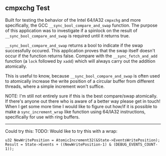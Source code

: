 ## cmpxchg Test

Built for testing the behavior of the Intel 64/IA32 `cmpxchg` and more specifically, the GCC `__sync_bool_compare_and_swap` function. The purpose of this application was to investigate if a spinlock on the result of `__sync_bool_compare_and_swap` is required until it returns true.

`__sync_bool_compare_and_swap` returns a bool to indicate if the swap successfully occured. This application proves that the swap itself doesn't occur if the function returns false. Compare with the `__sync_fetch_and_add` function (a `lock` followed by `xadd`) which will always carry out the addition atomically.

This is useful to know, because `__sync_bool_compare_and_swap` is often used to atomically increase the write position of a circular buffer from different threads, where a simple increment won't suffice.

NOTE: I'm still not entirely sure if this is the best compare/swap atomically. If there's anyone out there who is aware of a better way please get in touch! When I get some more time I would like to figure out how/if it is possible to make a `sync_increment_wrap` like function using 64/IA32 instructions, specifically for use with ring buffers.

---

Could try this:
TODO: Would like to try this with a wrap:

    u32 NewWritePosition = AtomicIncrement32(&State->EventsWritePosition);
    Result = State->Events + ((NewWritePosition-1) & (DEBUG_EVENTS_COUNT-1));

